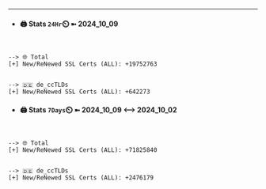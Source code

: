 

---
- #### 🖨️ **Stats** `24Hr`⏲️ ➼ 2024_10_09
```console


--> 🌐 Total
[+] New/ReNewed SSL Certs (ALL): +19752763


--> 🇩🇪 de_ccTLDs
[+] New/ReNewed SSL Certs (ALL): +642273

```

- #### 🖨️ **Stats** `7Days`⏲️ ➼ 2024_10_09 <--> 2024_10_02
```console


--> 🌐 Total
[+] New/ReNewed SSL Certs (ALL): +71825840


--> 🇩🇪 de_ccTLDs
[+] New/ReNewed SSL Certs (ALL): +2476179

```

